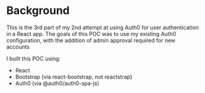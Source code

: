# Background

This is the 3rd part of my 2nd attempt at using Auth0 for user authentication in a React app. The goals of this POC was to use my existing Auth0 configuration, with the addition of admin approval required for new accounts

I built this POC using:

-   React
-   Bootstrap (via react-bootstrap, not reactstrap)
-   Auth0 (via @auth0/auth0-spa-js)
